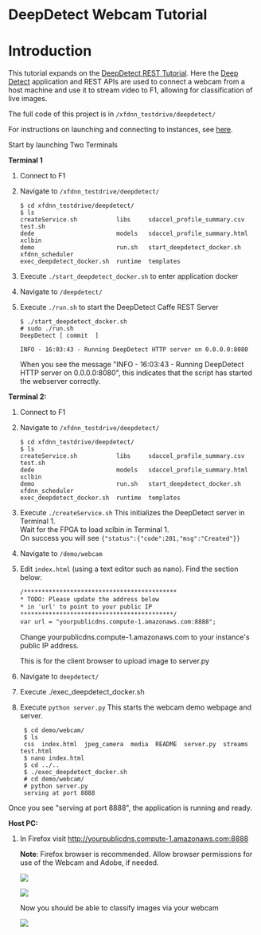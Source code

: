 # DeepDetect Webcam Tutorial

# Introduction
This tutorial expands on the [DeepDetect REST Tutorial][]. Here the [Deep Detect][] application and REST APIs are used to connect a webcam from a host machine and use it to stream video to F1, allowing for classification of live images.

The full code of this project is in `/xfdnn_testdrive/deepdetect/`

For instructions on launching and connecting to instances, see [here][].

Start by launching Two Terminals

**Terminal 1**
1. Connect to F1
2. Navigate to `/xfdnn_testdrive/deepdetect/`

	```
	$ cd xfdnn_testdrive/deepdetect/
	$ ls
	createService.sh           libs     sdaccel_profile_summary.csv   test.sh
	dede                       models   sdaccel_profile_summary.html  xclbin
	demo                       run.sh   start_deepdetect_docker.sh    xfdnn_scheduler
	exec_deepdetect_docker.sh  runtime  templates
	```
2. Execute `./start_deepdetect_docker.sh` to enter application docker
3. Navigate to `/deepdetect/`
4. Execute `./run.sh` to start the DeepDetect Caffe REST Server

	```
	$ ./start_deepdetect_docker.sh
	# sudo ./run.sh
	DeepDetect [ commit  ]

	INFO - 16:03:43 - Running DeepDetect HTTP server on 0.0.0.0:8080

	```

	When you see the message "INFO - 16:03:43 - Running DeepDetect HTTP server on 			0.0.0.0:8080", this indicates  that the script has started the webserver correctly.


**Terminal 2:**
1. Connect to F1
2. Navigate to `/xfdnn_testdrive/deepdetect/`

	```
	$ cd xfdnn_testdrive/deepdetect/
	$ ls
	createService.sh           libs     sdaccel_profile_summary.csv   test.sh
	dede                       models   sdaccel_profile_summary.html  xclbin
	demo                       run.sh   start_deepdetect_docker.sh    xfdnn_scheduler
	exec_deepdetect_docker.sh  runtime  templates
	```

3. Execute `./createService.sh`
   This initializes the DeepDetect server in Terminal 1. </br>
	 Wait for the FPGA to load xclbin in Terminal 1. </br>
   On success you will see `{"status":{"code":201,"msg":"Created"}}`

4. Navigate to `/demo/webcam`
5. Edit `index.html` (using a text editor such as nano).
	Find the section below:
	```html
	/*******************************************
	* TODO: Please update the address below
	* in 'url' to point to your public IP
	*******************************************/
	var url = "yourpublicdns.compute-1.amazonaws.com:8888";
	```
	Change yourpublicdns.compute-1.amazonaws.com to your instance's public IP address.


   This is for the client browser to upload image to server.py
6. Navigate to `deepdetect/`
7. Execute ./exec_deepdetect_docker.sh
8. Execute `python server.py`
   This starts the webcam demo webpage and server.
   ```
	$ cd demo/webcam/
	$ ls
	css  index.html  jpeg_camera  media  README  server.py  streams  test.html
	$ nano index.html
	$ cd ../..
	$ ./exec_deepdetect_docker.sh
	# cd demo/webcam/
	# python server.py
	serving at port 8888
	```

Once you see "serving at port 8888", the application is running and ready.

**Host PC:**
1. In Firefox visit http://yourpublicdns.compute-1.amazonaws.com:8888

	**Note**: Firefox browser is recommended.
	Allow browser permissions for use of the Webcam and Adobe, if needed.

	![](img/deepdetect_allow.png)

	![](img/deepdetect_allow_a.png)

	Now you should be able to classify images via your webcam

	![](img/deepdetect_webcam.png)


[here]: launching_instance.md
[DeepDetect REST Tutorial]: deepdetect_rest.md
[Deep Detect]: https://github.com/beniz/deepdetect
